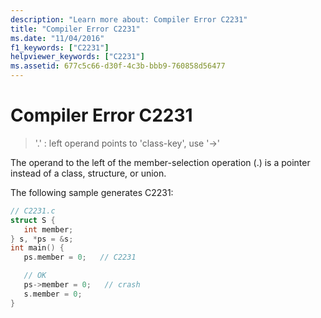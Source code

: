 ```yaml
---
description: "Learn more about: Compiler Error C2231"
title: "Compiler Error C2231"
ms.date: "11/04/2016"
f1_keywords: ["C2231"]
helpviewer_keywords: ["C2231"]
ms.assetid: 677c5c66-d30f-4c3b-bbb9-760858d56477
---
```

# Compiler Error C2231

> '.' : left operand points to 'class-key', use '->'

The operand to the left of the member-selection operation (.) is a pointer instead of a class, structure, or union.

The following sample generates C2231:

```c
// C2231.c
struct S {
   int member;
} s, *ps = &s;
int main() {
   ps.member = 0;   // C2231

   // OK
   ps->member = 0;   // crash
   s.member = 0;
}
```
